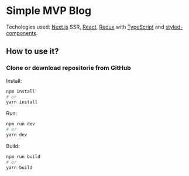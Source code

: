 # Simple MVP Blog 

Techologies used: [Next.js](https://nextjs.org/) SSR, [React](https://reactjs.org/), [Redux](https://redux.js.org/) with [TypeScript](https://www.typescriptlang.org/) and [styled-components](https://styled-components.com/).

## How to use it?

### Clone or download repositorie from GitHub

Install:

```bash
npm install
# or
yarn install
```

Run:

```bash
npm run dev
# or
yarn dev
```

Build:

```bash
npm run build
# or
yarn build
```
